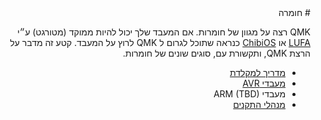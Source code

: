 <div dir="rtl" markdown="1">
# חומרה

QMK רצה על מגוון של חומרות. אם המעבד שלך יכול להיות ממוקד (מטורגט) ע״י [LUFA](http://www.fourwalledcubicle.com/LUFA.php) או [ChibiOS](http://www.chibios.com) כנראה שתוכל לגרום ל QMK לרוץ על המעבד. קטע זה מדבר על הרצת QMK, ותקשורת עם, סוגים שונים של חומרות.

* [מדריך למקלדת](hardware_keyboard_guidelines.md)
* [מעבדי AVR](hardware_avr.md)
* מעבדי ARM (TBD)
* [מנהלי התקנים](hardware_drivers.md)
</div>
